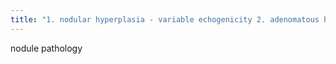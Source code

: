 ```yaml
---
title: "1. nodular hyperplasia - variable echogenicity 2. adenomatous hyplasia 3. colloid."
---
```

nodule pathology

